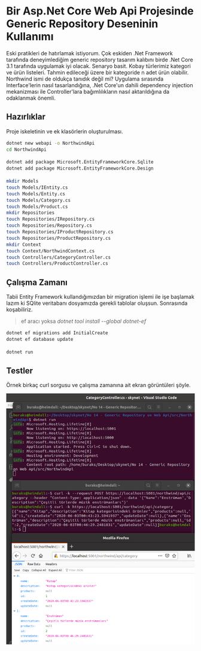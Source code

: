 # Bir Asp.Net Core Web Api Projesinde Generic Repository Deseninin Kullanımı

Eski pratikleri de hatırlamak istiyorum. Çok eskiden .Net Framework tarafında deneyimlediğim generic repository tasarım kalıbını birde .Net Core 3.1 tarafında uygulamak iyi olacak. Senaryo basit. Kobay türlerimiz kategori ve ürün listeleri. Tahmin edileceği üzere bir kategoride n adet ürün olabilir. Northwind ismi de oldukça tanıdık değil mi? Uygulama sırasında Interface'lerin nasıl tasarlandığına, .Net Core'un dahili dependency injection mekanizması ile Controller'lara bağımlılıkların nasıl aktarıldığına da odaklanmak önemli.

## Hazırlıklar

Proje iskeletinin ve ek klasörlerin oluşturulması.

```bash
dotnet new webapi -o NorthwindApi
cd NorthwindApi

dotnet add package Microsoft.EntityFrameworkCore.Sqlite
dotnet add package Microsoft.EntityFrameworkCore.Design

mkdir Models
touch Models/IEntity.cs
touch Models/Entity.cs
touch Models/Category.cs
touch Models/Product.cs
mkdir Repositories
touch Repositories/IRepository.cs
touch Repositories/Repository.cs
touch Repositories/IProductRepository.cs
touch Repositories/ProductRepository.cs
mkdir Context
touch Context/NorthwindContext.cs
touch Controllers/CategoryController.cs
touch Controllers/ProductController.cs
```

## Çalışma Zamanı

Tabii Entity Framework kullandığımızdan bir migration işlemi ile işe başlamak lazım ki SQlite veritabanı dosyamızda gerekli tablolar oluşsun. Sonrasında koşabiliriz.

>ef aracı yoksa _dotnet tool install --global dotnet-ef_

```bash
dotnet ef migrations add InitialCreate
dotnet ef database update

dotnet run
```

## Testler

Örnek birkaç curl sorgusu ve çalışma zamanına ait ekran görüntüleri şöyle.

![Screenshot_1.png](./assets/Screenshot_1.png)